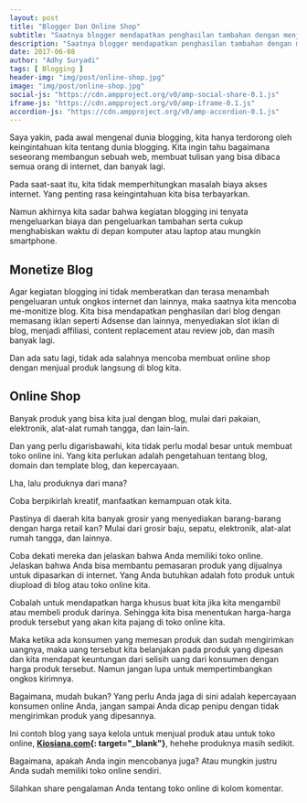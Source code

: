 ```yaml
---
layout: post
title: "Blogger Dan Online Shop"
subtitle: "Saatnya blogger mendapatkan penghasilan tambahan dengan menjual produk dengan online shop sendiri."
description: "Saatnya blogger mendapatkan penghasilan tambahan dengan menjual produk dengan online shop sendiri."
date: 2017-06-08
author: "Adhy Suryadi"
tags: [ Blogging ]
header-img: "img/post/online-shop.jpg"
image: "img/post/online-shop.jpg"
social-js: "https://cdn.ampproject.org/v0/amp-social-share-0.1.js"
iframe-js: "https://cdn.ampproject.org/v0/amp-iframe-0.1.js"
accordion-js: "https://cdn.ampproject.org/v0/amp-accordion-0.1.js"
---
```


Saya yakin, pada awal mengenal dunia blogging, kita hanya terdorong oleh keingintahuan kita tentang dunia blogging. Kita ingin tahu bagaimana seseorang membangun sebuah web, membuat tulisan yang bisa dibaca semua orang di internet, dan banyak lagi.

Pada saat-saat itu, kita tidak memperhitungkan masalah biaya akses internet. Yang penting rasa keingintahuan kita bisa terbayarkan.

Namun akhirnya kita sadar bahwa kegiatan blogging ini tenyata mengeluarkan biaya dan pengeluarkan tambahan serta cukup menghabiskan waktu di depan komputer atau laptop atau mungkin smartphone.

## Monetize Blog

Agar kegiatan blogging ini tidak memberatkan dan terasa menambah pengeluaran untuk ongkos internet dan lainnya, maka saatnya kita mencoba me-monitize blog. Kita bisa mendapatkan penghasilan dari blog dengan memasang iklan seperti Adsense dan lainnya, menyediakan slot iklan di blog, menjadi affiliasi, content replacement atau review job, dan masih banyak lagi.

Dan ada satu lagi, tidak ada salahnya mencoba membuat online shop dengan menjual produk langsung di blog kita.

## Online Shop

Banyak produk yang bisa kita jual dengan blog, mulai dari pakaian, elektronik, alat-alat rumah tangga, dan lain-lain.

Dan yang perlu digarisbawahi, kita tidak perlu modal besar untuk membuat toko online ini. Yang kita perlukan adalah pengetahuan tentang blog, domain dan template blog, dan kepercayaan.

Lha, lalu produknya dari mana?

Coba berpikirlah kreatif, manfaatkan kemampuan otak kita.

Pastinya di daerah kita banyak grosir yang menyediakan barang-barang dengan harga retail kan? Mulai dari grosir baju, sepatu, elektronik, alat-alat rumah tangga, dan lainnya.

Coba dekati mereka dan jelaskan bahwa Anda memiliki toko online. Jelaskan bahwa Anda bisa membantu pemasaran produk yang dijualnya untuk dipasarkan di internet. Yang Anda butuhkan adalah foto produk untuk diupload di blog atau toko online kita.

Cobalah untuk mendapatkan harga khusus buat kita jika kita mengambil atau membeli produk darinya. Sehingga kita bisa menentukan harga-harga produk tersebut yang akan kita pajang di toko online kita.

Maka ketika ada konsumen yang memesan produk dan sudah mengirimkan uangnya, maka uang tersebut kita belanjakan pada produk yang dipesan dan kita mendapat keuntungan dari selisih uang dari konsumen dengan harga produk tersebut. Namun jangan lupa untuk mempertimbangkan ongkos kirimnya.

Bagaimana, mudah bukan? Yang perlu Anda jaga di sini adalah kepercayaan konsumen online Anda, jangan sampai Anda dicap penipu dengan tidak mengirimkan produk yang dipesannya.

Ini contoh blog yang saya kelola untuk menjual produk atau untuk toko online, **[Kiosiana.com](http://www.kiosiana.com/ "Kiosiana"){: target="_blank"}**, hehehe produknya masih sedikit.

Bagaimana, apakah Anda ingin mencobanya juga? Atau mungkin justru Anda sudah memiliki toko online sendiri.

Silahkan share pengalaman Anda tentang toko online di kolom komentar.
